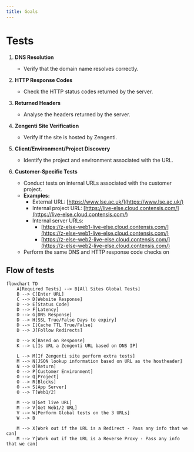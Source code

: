 ```yaml
---
title: Goals
---
```

# Tests

1. **DNS Resolution**
   - Verify that the domain name resolves correctly.

2. **HTTP Response Codes**
   - Check the HTTP status codes returned by the server.

3. **Returned Headers**
   - Analyse the headers returned by the server.

4. **Zengenti Site Verification**
   - Verify if the site is hosted by Zengenti.

5. **Client/Environment/Project Discovery**
   - Identify the project and environment associated with the URL.

6. **Customer-Specific Tests**
   - Conduct tests on internal URLs associated with the customer project.
   - **Examples:**
     - External URL: [https://www.lse.ac.uk/](https://www.lse.ac.uk/)
     - Internal project URL: [https://live-else.cloud.contensis.com/](https://live-else.cloud.contensis.com/)
     - Internal server URLs:
       - [https://z-else-web1-live-else.cloud.contensis.com/](https://z-else-web1-live-else.cloud.contensis.com/)
       - [https://z-else-web2-live-else.cloud.contensis.com/](https://z-else-web2-live-else.cloud.contensis.com/)
   - Perform the same DNS and HTTP response code checks on


## Flow of tests

```mermaid
flowchart TD
    A[Required Tests] --> B[All Sites Global Tests]
    B --> C[Enter URL]
    C --> D[Website Response]
    D --> E[Status Code]
    D --> F[Latency]
    D --> G[DNS Response]
    D --> H[SSL True/False Days to expiry]
    D --> I[Cache TTL True/False]
    D --> J[Follow Redirects]

    D --> K[Based on Response]
    K --> L[Is URL a Zengenti URL based on DNS IP]

    L --> M[If Zengenti site perform extra tests]
    M --> N[JSON lookup information based on URL as the hostheader]
    N --> O[Return]
    O --> P[Customer Environment]
    O --> Q[Project]
    O --> R[Blocks]
    O --> S[App Server]
    O --> T[Web1/2]

    M --> U[Get live URL]
    M --> V[Get Web1/2 URL]
    V --> W[Perform Global tests on the 3 URLs]
    W --> B

    M --> X[Work out if the URL is a Redirect - Pass any info that we can]
    M --> Y[Work out if the URL is a Reverse Proxy - Pass any info that we can]
```